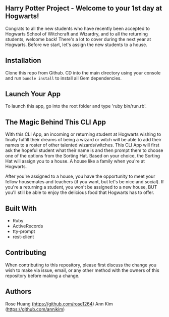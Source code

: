 ## Harry Potter Project - Welcome to your 1st day at Hogwarts!
Congrats to all the new students who have recently been accepted to Hogwarts School of Witchcraft and Wizardry, and to all the returning students, welcome back! There's a lot to cover during the next year at Hogwarts. Before we start, let's assign the new students to a house.

## Installation
Clone this repo from Github. CD into the main directory using your console and run `bundle install` to install all Gem dependencies.

## Launch Your App
To launch this app, go into the root folder and type 'ruby bin/run.rb'.

## The Magic Behind This CLI App
With this CLI App, an incoming or returning student at Hogwarts wishing to finally fulfill their dreams of being a wizard or witch will be able to add their names to a roster of other talented wizards/witches. This CLI App will first ask the hopeful student what their name is and then prompt them to choose one of the options from the Sorting Hat. Based on your choice, the Sorting Hat will assign you to a house. A house like a family when you're at Hogwarts.

After you're assigned to a house, you have the opportunity to meet your fellow housemates and teachers (if you want, but let's be nice and social). If you're a returning a student, you won't be assigned to a new house, BUT you'll still be able to enjoy the delicious food that Hogwarts has to offer.

## Built With
- Ruby
- ActiveRecords
- tty-prompt
- rest-client

## Contributing
When contributing to this repository, please first discuss the change you wish to make via issue, email, or any other method with the owners of this repository before making a change.

## Authors
Rose Huang (https://github.com/rose1264)
Ann Kim (https://github.com/annjkim)

